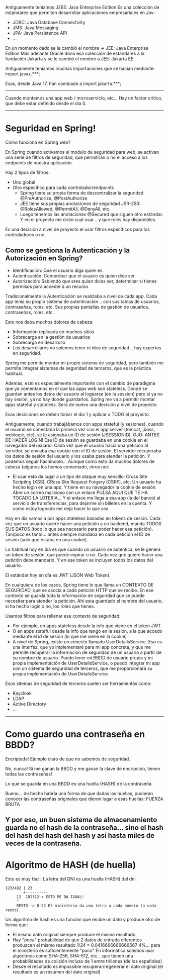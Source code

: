 
Antiguamente teníamos J2EE: Java Enterprise Edition
Es una colección de estándares que permiten desarrollar aplicaciones empresariales en Jav:
- JDBC: Java Database Connectivity
- JMS: Java Messaging
- JPA: Java Persistence API
- ...

En un momento dado se le cambió el nombre -> JEE: Java Enterprise Edition
Más adelante Oracle donó esa colección de estandares a la fundacién Jakarta y se le cambió el nombre a JEE: Jakarta EE.

Antiguamente teníamos muchas importaciones que se hacian mediante:
import javax.***;

Esas, desde Java 17, han cambiado a 
import jakarta.***;

---

Cuando montamos una app web / microservicio, etc... Hay un factor crítico, que debe estar definido desde el día 0.

---

# Seguridad en Spring!

Cómo funciona en Spring web?

En Spring cuando activamos el modulo de seguridad para web, se activan una serie de filtros de seguridad,
que permitirán o no el acceso a los endpoints de nuestra aplicación.

Hay 2 tipos de filtros:
- Uno global
- Otro específico para cada controlador/endpoints
   - Spring tiene su propia forma de descentralizar la seguridad @PreAuthorize, @PostAuthorize
   - JEE tiene sus propias anotaciones de seguridad JSR-250: @RolesAllowed, @PermitAll, @DenyAll, etc.
   - Luego tenemos las anotaciones @Secured que siguen otro estándar.
   Y en el proyecto me dirán cual usar... y que roles hay disponibles.

Es una decisión a nivel de proyecto el usar filtros específicos para los controladores o no.

## Como se gestiona la Autenticación y la Autorización en Spring?

- Identificación: Que el usuario diga quien es
- Autenticación:  Comprobar que el usuario es quien dice ser
- Autorización:   Sabiendo que eres quien dices ser, determinar si tienes permisos para acceder a un recurso

Tradicionalmente la Autenticación se realizaba a nivel de cada app. Cada app tenía su propio sistema de autenticación... con sus tablas de usuarios, contraseñas, roles, etc.
Sus propias pantallas de gestión de usuarios, contraseñas, roles, etc.

Esto nos daba muchos dolores de cabeza:
- Información replicada en muchos sitios
- Sobrecarga en la gestión de usuarios
- Sobrecarga en desarrollo
- Los desarrollares no solemos tener ni idea de seguridad... hay expertos en seguridad.

Spring me permite montar mi propio sistema de seguridad, pero también me permite integrar sistemas de seguridad de terceros, que es la práctica habitual.

Además, esto es especialmente importante con el cambio de paradigma que ya comentamos en el que las apps web son stateless. Donde se guardan antes los datos del usuario al logearse (en la session) pero si ya no hay sesión, ya no hay donde guardarlos.
Spring me va a permitir montar apps stateful y stateless. Será de nuevo una decisión a nivel de proyecto.

Esas decisiones se deben tomar el día 1 y aplicar a TODO el proyecto.

Antiguamente, cuando trabajábamos con apps stateful (y sesiones), cuando el usuario se conectaba la primera vez con el app server (tomcat, jboss, weblogic, etc), se le asignaba un ID de sesión (JSESSIONID). 
OJO: ANTES DE HACER LOGIN!
Ese ID de sesión se guardaba en una cookie en el navegador del usuario. Cada vez que el usuario hacía una petición al servidor, se enviaba esa cookie con el ID de sesión. El servidor recuperaba los datos de sesión del usuario y los usaba para atender la petición.
Y podemos seguir haciéndolo... Aunque como esto da muchos dolores de cabeza (algunos los hemos comentado, otros no):
- El usar esto da lugar a un tipo de ataque muy sencillo: Cross Site Scripting (XSS), CRoss Site Request Forgery (CSRF), etc.
  Un usuario ha hecho login en una app. Y tiene en su navegador la cookie de sesión.
  Abre un correo malicioso con un enlace PULSA AQUI QUE TE HA TOCADO LA LOTERIA...
  Y el enlace me llega a esa app (la del banco) al servicio de transferencias, para dejarme sin billetes en la cuenta. Y como estoy logeado me deja hacer lo que sea.

Hoy en día vamos a por apps stateless basadas en tokens de sesión.
Cada vez que un usuario quiere hacer una petición a un backend, manda TODOS SUS DATOS (todo lo que sea necesario para poder hacer esa petición). Tampoco es tanto... antes siempre mandaba en cada petición el ID de sesión (solo que estaba en una cookie). 

Lo habitual hoy en día es que cuando un usuario se autentica, se le genera un token de sesión, que puede expirar o no. Cada vez que quiere hacer una petición debe mandarlo. Y en ese token se incluyen todos los datos del usuario.

El estándar hoy en día es JWT (JSON Web Token).

En cualquiera de los casos, Spring tiene lo que llama un CONTEXTO DE SEGURIDAD, que se asocia a cada petición HTTP que se recibe. En ese contexto se guarda toda la información de seguridad que se puede necesitar para atender la petición. Ahí esta guardado el nombre del usuario, si ha hecho login o no, los roles que tienes.

Usamos filtros para rellenar ese contexto de seguridad:
- Por ejemplo, en apps stateless desde la info que viene en el token JWT
- O en apps stateful desde la info que tengo en la sesión, a la que accedo mediante el id de sesión (lo que me viene en la cookie)
- A nivel de Spring, existe un conecto llamado UserDetailsService. Eso es una interfaz, que yo implementaré para mi app concreta, y que me permite recuperar la información de seguridad de un usuario a partir de su nombre de usuario. Puedo tener mi BBDD de usuario propia y mi propia implementación de UserDetailsService, o puedo integrar mi app con un sistema de seguridad de terceros, que me proporcionará su propia implementación de UserDetailsService.

Esos sitemas de seguridad de terceros suelen ser herramientas como:
- Keycloak
- LDAP
- Active Directory
- ...

---

# Como guardo una contraseña en BBDD?

Encriptada! Ejemplo claro de que no sabemos de seguridad.

No, nunca! Si me ganan la BBDD y me ganan la clave de encripción, tienen todas las contraseñas!

Lo que se guarda en una BBDD es una huella (HASH) de la contraseña.

Bueno... de hecho habría una forma de que dadas las huellas, pudieran conocer las contraseñas originales que dieron lugar a esas huellas: FUERZA BRUTA

Y por eso, un buen sistema de almacenamiento guarda no el hash de la contraseña... sino el hash del hash del hash del hash  y así hasta miles de veces de la contraseña.
---

# Algoritmo de HASH (de huella)

Esto es muy fácil. La letra del DNI es una huella (HASH) del dni.

    1233482 | 23
            +----------
         12  182312 < ESTO ME DA IGUAL!
         ^
         RESTO -> 0-22 El ministerio da una letra a cada número (a cada resto)

Un algoritmo de hash es una función que recibe un dato y produce otro de forma que:
- El mismo dato original siempre produce el mismo resultado
- Hay "poca" probabilidad de que 2 datos de entrada diferentes produzcan el mismo resultado
    1/24 = 0.0416666666666667 4%... para el ministerio es suficientemente "poco"
    En informática solemos usar algoritmos como SHA-256, SHA-512, etc... que tienen una probabilidades de colisión incluso de 1 entre trillones (de los españoles)
- Desde el resultado es impossible recuperar/regenerar el dato original (el resultado es un resumen del dato original)